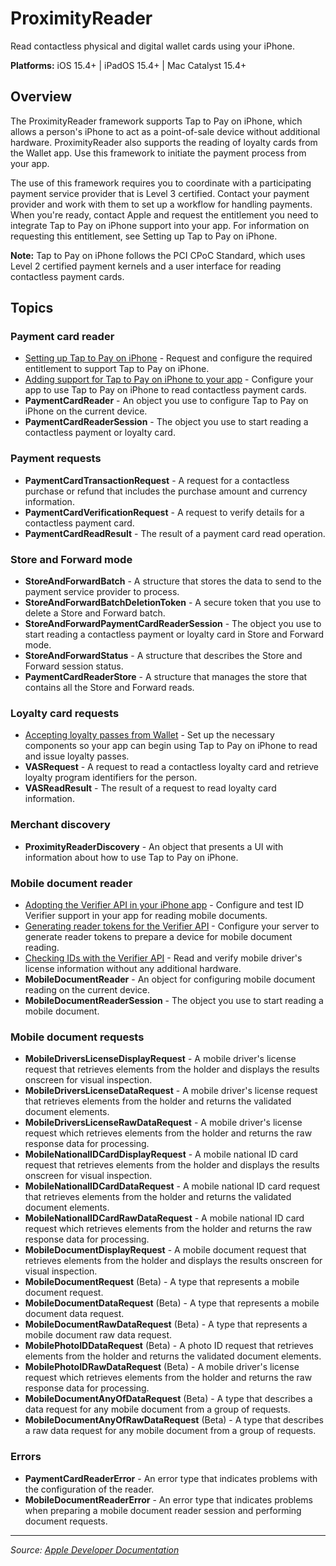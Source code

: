 # ProximityReader

Read contactless physical and digital wallet cards using your iPhone.

**Platforms:** iOS 15.4+ | iPadOS 15.4+ | Mac Catalyst 15.4+

## Overview

The ProximityReader framework supports Tap to Pay on iPhone, which allows a person's iPhone to act as a point-of-sale device without additional hardware. ProximityReader also supports the reading of loyalty cards from the Wallet app. Use this framework to initiate the payment process from your app.

The use of this framework requires you to coordinate with a participating payment service provider that is Level 3 certified. Contact your payment provider and work with them to set up a workflow for handling payments. When you're ready, contact Apple and request the entitlement you need to integrate Tap to Pay on iPhone support into your app. For information on requesting this entitlement, see Setting up Tap to Pay on iPhone.

**Note:** Tap to Pay on iPhone follows the PCI CPoC Standard, which uses Level 2 certified payment kernels and a user interface for reading contactless payment cards.

## Topics

### Payment card reader

- [Setting up Tap to Pay on iPhone](https://developer.apple.com/documentation/proximityreader/setting_up_tap_to_pay_on_iphone) - Request and configure the required entitlement to support Tap to Pay on iPhone.
- [Adding support for Tap to Pay on iPhone to your app](https://developer.apple.com/documentation/proximityreader/adding_support_for_tap_to_pay_on_iphone_to_your_app) - Configure your app to use Tap to Pay on iPhone to read contactless payment cards.
- **PaymentCardReader** - An object you use to configure Tap to Pay on iPhone on the current device.
- **PaymentCardReaderSession** - The object you use to start reading a contactless payment or loyalty card.

### Payment requests

- **PaymentCardTransactionRequest** - A request for a contactless purchase or refund that includes the purchase amount and currency information.
- **PaymentCardVerificationRequest** - A request to verify details for a contactless payment card.
- **PaymentCardReadResult** - The result of a payment card read operation.

### Store and Forward mode

- **StoreAndForwardBatch** - A structure that stores the data to send to the payment service provider to process.
- **StoreAndForwardBatchDeletionToken** - A secure token that you use to delete a Store and Forward batch.
- **StoreAndForwardPaymentCardReaderSession** - The object you use to start reading a contactless payment or loyalty card in Store and Forward mode.
- **StoreAndForwardStatus** - A structure that describes the Store and Forward session status.
- **PaymentCardReaderStore** - A structure that manages the store that contains all the Store and Forward reads.

### Loyalty card requests

- [Accepting loyalty passes from Wallet](https://developer.apple.com/documentation/proximityreader/accepting_loyalty_passes_from_wallet) - Set up the necessary components so your app can begin using Tap to Pay on iPhone to read and issue loyalty passes.
- **VASRequest** - A request to read a contactless loyalty card and retrieve loyalty program identifiers for the person.
- **VASReadResult** - The result of a request to read loyalty card information.

### Merchant discovery

- **ProximityReaderDiscovery** - An object that presents a UI with information about how to use Tap to Pay on iPhone.

### Mobile document reader

- [Adopting the Verifier API in your iPhone app](https://developer.apple.com/documentation/proximityreader/adopting_the_verifier_api_in_your_iphone_app) - Configure and test ID Verifier support in your app for reading mobile documents.
- [Generating reader tokens for the Verifier API](https://developer.apple.com/documentation/proximityreader/generating_reader_tokens_for_the_verifier_api) - Configure your server to generate reader tokens to prepare a device for mobile document reading.
- [Checking IDs with the Verifier API](https://developer.apple.com/documentation/proximityreader/checking_ids_with_the_verifier_api) - Read and verify mobile driver's license information without any additional hardware.
- **MobileDocumentReader** - An object for configuring mobile document reading on the current device.
- **MobileDocumentReaderSession** - The object you use to start reading a mobile document.

### Mobile document requests

- **MobileDriversLicenseDisplayRequest** - A mobile driver's license request that retrieves elements from the holder and displays the results onscreen for visual inspection.
- **MobileDriversLicenseDataRequest** - A mobile driver's license request that retrieves elements from the holder and returns the validated document elements.
- **MobileDriversLicenseRawDataRequest** - A mobile driver's license request which retrieves elements from the holder and returns the raw response data for processing.
- **MobileNationalIDCardDisplayRequest** - A mobile national ID card request that retrieves elements from the holder and displays the results onscreen for visual inspection.
- **MobileNationalIDCardDataRequest** - A mobile national ID card request that retrieves elements from the holder and returns the validated document elements.
- **MobileNationalIDCardRawDataRequest** - A mobile national ID card request which retrieves elements from the holder and returns the raw response data for processing.
- **MobileDocumentDisplayRequest** - A mobile document request that retrieves elements from the holder and displays the results onscreen for visual inspection.
- **MobileDocumentRequest** (Beta) - A type that represents a mobile document request.
- **MobileDocumentDataRequest** (Beta) - A type that represents a mobile document data request.
- **MobileDocumentRawDataRequest** (Beta) - A type that represents a mobile document raw data request.
- **MobilePhotoIDDataRequest** (Beta) - A photo ID request that retrieves elements from the holder and returns the validated document elements.
- **MobilePhotoIDRawDataRequest** (Beta) - A mobile driver's license request which retrieves elements from the holder and returns the raw response data for processing.
- **MobileDocumentAnyOfDataRequest** (Beta) - A type that describes a data request for any mobile document from a group of requests.
- **MobileDocumentAnyOfRawDataRequest** (Beta) - A type that describes a raw data request for any mobile document from a group of requests.

### Errors

- **PaymentCardReaderError** - An error type that indicates problems with the configuration of the reader.
- **MobileDocumentReaderError** - An error type that indicates problems when preparing a mobile document reader session and performing document requests.

---

*Source: [Apple Developer Documentation](https://developer.apple.com/documentation/ProximityReader)*